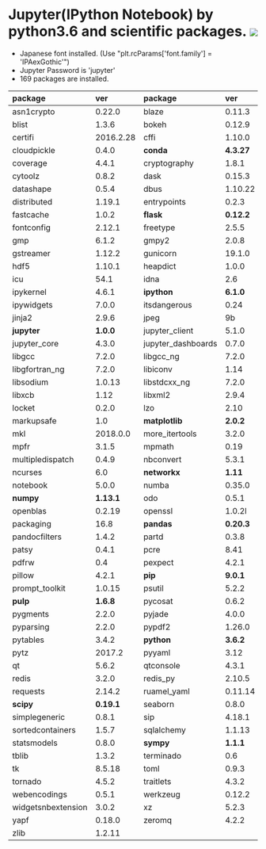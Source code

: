 Jupyter(IPython Notebook) by python3.6 and scientific packages. [![](https://badge.imagelayers.io/tsutomu7/jupyter:latest.svg)](https://imagelayers.io/?images=tsutomu7/jupyter:latest)
======

- Japanese font installed. (Use "plt.rcParams['font.family'] = 'IPAexGothic'")
- Jupyter Password is 'jupyter'
- 169 packages are installed.

package|ver|package|ver|package|ver
:--|:--|:--|:--|:--|:--
asn1crypto|0.22.0|blaze|0.11.3|bleach|2.0.0
blist|1.3.6|bokeh|0.12.9|bzip2|1.0.6
certifi|2016.2.28|cffi|1.10.0|click|6.7
cloudpickle|0.4.0|**conda**|**4.3.27**|conda_env|2.6.0
coverage|4.4.1|cryptography|1.8.1|cycler|0.10.0
cytoolz|0.8.2|dask|0.15.3|dask_core|0.15.3
datashape|0.5.4|dbus|1.10.22|decorator|4.1.2
distributed|1.19.1|entrypoints|0.2.3|expat|2.2.4
fastcache|1.0.2|**flask**|**0.12.2**|flask_cors|3.0.3
fontconfig|2.12.1|freetype|2.5.5|glib|2.53.6
gmp|6.1.2|gmpy2|2.0.8|gst_plugins_base|1.12.2
gstreamer|1.12.2|gunicorn|19.1.0|h5py|2.7.0
hdf5|1.10.1|heapdict|1.0.0|html5lib|0.999999999
icu|54.1|idna|2.6|intel_openmp|2018.0.0
ipykernel|4.6.1|**ipython**|**6.1.0**|ipython_genutils|0.2.0
ipywidgets|7.0.0|itsdangerous|0.24|jedi|0.10.2
jinja2|2.9.6|jpeg|9b|jsonschema|2.6.0
**jupyter**|**1.0.0**|jupyter_client|5.1.0|jupyter_console|5.2.0
jupyter_core|4.3.0|jupyter_dashboards|0.7.0|libffi|3.2.1
libgcc|7.2.0|libgcc_ng|7.2.0|libgfortran|3.0.0
libgfortran_ng|7.2.0|libiconv|1.14|libpng|1.6.32
libsodium|1.0.13|libstdcxx_ng|7.2.0|libtiff|4.0.8
libxcb|1.12|libxml2|2.9.4|llvmlite|0.20.0
locket|0.2.0|lzo|2.10|markdown|2.6.9
markupsafe|1.0|**matplotlib**|**2.0.2**|mistune|0.7.4
mkl|2018.0.0|more_itertools|3.2.0|mpc|1.0.3
mpfr|3.1.5|mpmath|0.19|msgpack_python|0.4.8
multipledispatch|0.4.9|nbconvert|5.3.1|nbformat|4.4.0
ncurses|6.0|**networkx**|**1.11**|nomkl|1.0
notebook|5.0.0|numba|0.35.0|numexpr|2.6.2
**numpy**|**1.13.1**|odo|0.5.1|olefile|0.44
openblas|0.2.19|openssl|1.0.2l|ortoolpy|0.2.3
packaging|16.8|**pandas**|**0.20.3**|pandoc|1.19.2.1
pandocfilters|1.4.2|partd|0.3.8|pastedeploy|1.5.2
patsy|0.4.1|pcre|8.41|pdfformfiller|0.4
pdfrw|0.4|pexpect|4.2.1|pickleshare|0.7.4
pillow|4.2.1|**pip**|**9.0.1**|pivottablejs|2.7.0
prompt_toolkit|1.0.15|psutil|5.2.2|ptyprocess|0.5.2
**pulp**|**1.6.8**|pycosat|0.6.2|pycparser|2.18
pygments|2.2.0|pyjade|4.0.0|pyopenssl|17.0.0
pyparsing|2.2.0|pypdf2|1.26.0|pyqt|5.6.0
pytables|3.4.2|**python**|**3.6.2**|python_dateutil|2.6.1
pytz|2017.2|pyyaml|3.12|pyzmq|16.0.2
qt|5.6.2|qtconsole|4.3.1|readline|6.2
redis|3.2.0|redis_py|2.10.5|reportlab|3.4.0
requests|2.14.2|ruamel_yaml|0.11.14|scikit_learn|0.19.0
**scipy**|**0.19.1**|seaborn|0.8.0|setuptools|36.4.0
simplegeneric|0.8.1|sip|4.18.1|six|1.10.0
sortedcontainers|1.5.7|sqlalchemy|1.1.13|sqlite|3.13.0
statsmodels|0.8.0|**sympy**|**1.1.1**|tables|3.4.2
tblib|1.3.2|terminado|0.6|testpath|0.3.1
tk|8.5.18|toml|0.9.3|toolz|0.8.2
tornado|4.5.2|traitlets|4.3.2|wcwidth|0.1.7
webencodings|0.5.1|werkzeug|0.12.2|wheel|0.29.0
widgetsnbextension|3.0.2|xz|5.2.3|yaml|0.1.6
yapf|0.18.0|zeromq|4.2.2|zict|0.1.3
zlib|1.2.11|
